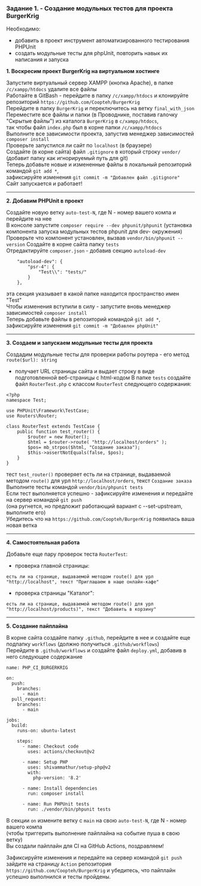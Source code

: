 ### Задание 1. - Создание модульных тестов для проекта BurgerKrig

Необходимо:  
- добавить в проект инструмент автоматизированного тестирования PHPUnit  
- создать модульные тесты для phpUnit, повторить навык их написания и запуска  

**1. Воскресим проект BurgerKrig на виртуальном хостинге**

Запустите виртуальный сервер XAMPP (кнопка Apache), в папке `/c/xampp/htdocs` удалите все файлы  
Работайте в GitBash - перейдите в папку `/c/xampp/htdocs` и клонируйте репозиторий `https://github.com/Coopteh/BurgerKrig`  
Перейдите в папку `BurgerKrig` и переключитесь на ветку `final_with_json`  
Переместите все файлы и папки (в Проводнике, поставив галочку "Скрытые файлы") из каталога `BurgerKrig` в `c/xampp/htdocs`,  
так чтобы файл `index.php` был в корне папки `/c/xampp/htdocs`   
Выполните все зависимости проекта, запустив менеджер зависимостей `composer install`  
Проверьте запустился ли сайт по `localhost` (в браузере)   
Создайте (в корне сайта) файл `.gitignore` в который строку `vendor/` (добавит папку как игнорируемый путь для git)  
Теперь добавьте новые и измененные файлы в локальный репозиторий командой `git add *`,   
зафиксируйте изменения `git commit -m "Добавлен файл .gitignore"`  
Сайт запускается и работает!  
<hr>

**2. Добавим PHPUnit в проект**

Создайте новую ветку `auto-test-N`, где N - номер вашего компа и перейдите на нее  
В консоле запустите  `composer require --dev phpunit/phpunit` (установка компонента запуска модульных тестов phpunit для dev- окружения)  
Проверьте что компонент установлен, вызвав `vendor/bin/phpunit --version`
Создайте в корне сайта папку  `tests`  
Отредактируйте `composer.json` - добавив секцию `autoload-dev`  
```
    "autoload-dev": {
        "psr-4": {
            "Test\\": "tests/"
        }
    },
```
эта секция указывает в какой папке находится пространство имен "Test"  
Чтобы изменения вступили в силу - запустите вновь менеджер зависимостей `composer install`  
Теперь добавьте файлы в репозиторий командой `git add *`, зафиксируйте изменения `git commit -m "Добавлен phpUnit"`  
<hr>

**3. Создаем и запускаем модульные тесты для проекта**

Создадим модульные тесты для проверки работы роутера - его метод `route($url): string`   
- получает URL страницы сайта и выдает строку в виде подготовленной веб-страницы с html-кодом
В папке `tests` создайте файл `RouterTest.php` с классом `RouterTest` следующего содержания:
```
<?php 
namespace Test;

use PHPUnit\Framework\TestCase;
use Routers\Router;

class RouterTest extends TestCase {
    public function test_router() {
        $router = new Router();
        $html = $router->route( "http://localhost/orders" );
        $pos= mb_strpos($html, "Создание заказа");
        $this->assertNotEquals(false, $pos);
    }
}
```
тест `test_router()` проверяет есть ли на странице, выдаваемой методом `route()` для урл `http://localhost/orders`, текст `Создание заказа`  
Выполните тесты командой `vendor/bin/phpunit tests`  
Если тест выполняется успешно - зафиксируйте изменения и передайте на сервер командой `git push`  
(она ругнется, но предложит работающий вариант с --set-upstream, выполните его)  
Убедитесь что на `https://github.com/Coopteh/BurgerKrig` появилась ваша новая ветка  
<hr>

**4. Самостоятельная работа**

Добавьте еще пару проверок теста `RouterTest`:  
- проверка главной страницы:
```
есть ли на странице, выдаваемой методом route() для урл "http://localhost", текст "Приглашаем в наше онлайн-кафе"  
```
- проверка страницы "Каталог":
```
есть ли на странице, выдаваемой методом route() для урл "http://localhost/products)", текст "Добавить в корзину"
```
<hr>

**5. Создание пайплайна**

В корне сайта создайте папку `.github`, перейдите в нее и создайте еще подпапку `workflows` (должно получиться `.github/workflows`)  
Перейдите в `.github/workflows` и создайте файл `deploy.yml`, добавив в него следующее содержание  
```
name: PHP_CI_BURGERKRIG

on:
  push:
    branches:
      - main
  pull_request:
    branches:
      - main

jobs:
  build:
    runs-on: ubuntu-latest

    steps:
      - name: Checkout code
        uses: actions/checkout@v2

      - name: Setup PHP
        uses: shivammathur/setup-php@v2
        with:
          php-version: '8.2'

      - name: Install dependencies
        run: composer install

      - name: Run PHPUnit tests
        run: ./vendor/bin/phpunit tests
```
В секции `on` измените ветку с `main` на свою `auto-test-N`, где N - номер вашего компа  
(чтобы триггерить выполнение пайплайна на событие пуша в свою ветку)  
Вы создали пайплайн для CI на GitHub Actions, поздравляем!  

Зафиксируйте изменения и передайте на сервер командой `git push`   
зайдите на страницу `Action` репозитория `https://github.com/Coopteh/BurgerKrig` и убедитесь, что пайплайн успешно выполнился и тесты пройдены.  
